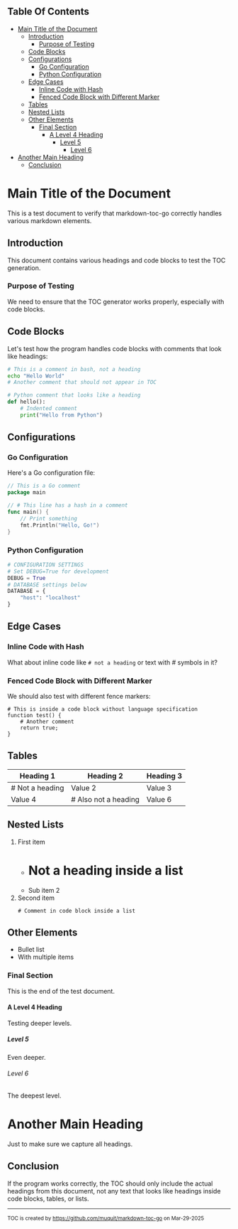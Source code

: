 ## Table Of Contents
- [Main Title of the Document](#main-title-of-the-document)
  - [Introduction](#introduction)
    - [Purpose of Testing](#purpose-of-testing)
  - [Code Blocks](#code-blocks)
  - [Configurations](#configurations)
    - [Go Configuration](#go-configuration)
    - [Python Configuration](#python-configuration)
  - [Edge Cases](#edge-cases)
    - [Inline Code with Hash](#inline-code-with-hash)
    - [Fenced Code Block with Different Marker](#fenced-code-block-with-different-marker)
  - [Tables](#tables)
  - [Nested Lists](#nested-lists)
  - [Other Elements](#other-elements)
    - [Final Section](#final-section)
      - [A Level 4 Heading](#a-level-4-heading)
        - [Level 5](#level-5)
          - [Level 6](#level-6)
- [Another Main Heading](#another-main-heading)
  - [Conclusion](#conclusion)

# Main Title of the Document

This is a test document to verify that markdown-toc-go correctly handles various markdown elements.

## Introduction

This document contains various headings and code blocks to test the TOC generation.

### Purpose of Testing

We need to ensure that the TOC generator works properly, especially with code blocks.

## Code Blocks

Let's test how the program handles code blocks with comments that look like headings:

```bash
# This is a comment in bash, not a heading
echo "Hello World"
# Another comment that should not appear in TOC
```

```python
# Python comment that looks like a heading
def hello():
    # Indented comment
    print("Hello from Python")
```

## Configurations

### Go Configuration

Here's a Go configuration file:

```go
// This is a Go comment
package main

// # This line has a hash in a comment
func main() {
    // Print something
    fmt.Println("Hello, Go!")
}
```

### Python Configuration

```python
# CONFIGURATION SETTINGS
# Set DEBUG=True for development
DEBUG = True
# DATABASE settings below
DATABASE = {
    "host": "localhost"
}
```

## Edge Cases

### Inline Code with Hash

What about inline code like `# not a heading` or text with # symbols in it?

### Fenced Code Block with Different Marker

We should also test with different fence markers:

```
# This is inside a code block without language specification
function test() {
    # Another comment
    return true;
}
```

## Tables

| Heading 1 | Heading 2 | Heading 3 |
|-----------|-----------|-----------|
| # Not a heading | Value 2 | Value 3 |
| Value 4 | # Also not a heading | Value 6 |

## Nested Lists

1. First item
   - # Not a heading inside a list
   - Sub item 2
2. Second item
   ```
   # Comment in code block inside a list
   ```

## Other Elements

- Bullet list
- With multiple items

### Final Section

This is the end of the test document.

#### A Level 4 Heading

Testing deeper levels.

##### Level 5

Even deeper.

###### Level 6

The deepest level.

# Another Main Heading

Just to make sure we capture all headings.

## Conclusion

If the program works correctly, the TOC should only include the actual headings from this document, not any text that looks like headings inside code blocks, tables, or lists.

---
<sub>TOC is created by https://github.com/muquit/markdown-toc-go on Mar-29-2025</sub>
